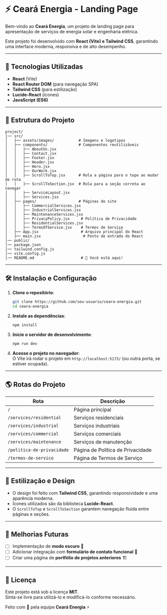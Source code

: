 # ⚡ Ceará Energia - Landing Page

Bem-vindo ao **Ceará Energia**, um projeto de landing page para apresentação de serviços de energia solar e engenharia elétrica. 

Este projeto foi desenvolvido com **React (Vite) e Tailwind CSS**, garantindo uma interface moderna, responsiva e de alto desempenho.

---

## 🚀 Tecnologias Utilizadas

- **React** (Vite)
- **React Router DOM** (para navegação SPA)
- **Tailwind CSS** (para estilização)
- **Lucide-React** (ícones)
- **JavaScript (ES6)**

---

## 📂 Estrutura do Projeto

```
project/
│── src/
│   ├── assets/images/           # Imagens e logotipos
│   ├── components/              # Componentes reutilizáveis
│   │   ├── AboutUs.jsx
│   │   ├── Contact.jsx
│   │   ├── Footer.jsx
│   │   ├── Header.jsx
│   │   ├── Hero.jsx
│   │   ├── OurWork.jsx
│   │   ├── ScrollToTop.jsx      # Rola a página para o topo ao mudar de rota
│   │   ├── ScrollToSection.jsx  # Rola para a seção correta ao navegar
│   │   ├── ServiceLayout.jsx
│   │   ├── Services.jsx
│   ├── pages/                   # Páginas do site
│   │   ├── CommercialServices.jsx
│   │   ├── IndustrialServices.jsx
│   │   ├── MaintenanceServices.jsx
│   │   ├── PrivacyPolicy.jsx     # Política de Privacidade
│   │   ├── ResidentialServices.jsx
│   │   ├── TermsOfService.jsx    # Termos de Serviço
│   ├── App.jsx                   # Arquivo principal do React
│   ├── main.jsx                   # Ponto de entrada do React
│── public/
│── package.json
│── tailwind.config.js
│── vite.config.js
│── README.md                     # 📌 Você está aqui!
```

---

## 🛠️ Instalação e Configuração

1. **Clone o repositório**:
   ```sh
   git clone https://github.com/seu-usuario/ceara-energia.git
   cd ceara-energia
   ```

2. **Instale as dependências**:
   ```sh
   npm install
   ```

3. **Inicie o servidor de desenvolvimento**:
   ```sh
   npm run dev
   ```

4. **Acesse o projeto no navegador**:  
   O Vite irá rodar o projeto em `http://localhost:5173/` (ou outra porta, se estiver ocupada).

---

## 🌎 Rotas do Projeto

| Rota                        | Descrição |
|-----------------------------|-----------|
| `/`                         | Página principal |
| `/services/residential`      | Serviços residenciais |
| `/services/industrial`       | Serviços industriais |
| `/services/commercial`       | Serviços comerciais |
| `/services/maintenance`      | Serviços de manutenção |
| `/politica-de-privacidade`   | Página de Política de Privacidade |
| `/termos-de-servico`         | Página de Termos de Serviço |

---

## 🎨 Estilização e Design

- O design foi feito com **Tailwind CSS**, garantindo responsividade e uma aparência moderna.
- Ícones utilizados são da biblioteca **Lucide-React**.
- O `ScrollToTop` e `ScrollToSection` garantem navegação fluida entre páginas e seções.

---

## 📌 Melhorias Futuras

- [ ] Implementação de **modo escuro** 🌙
- [ ] Adicionar integração com **formulário de contato funcional** 📩
- [ ] Criar uma página de **portfólio de projetos anteriores** 🏗️

---

## 📝 Licença

Este projeto está sob a licença **MIT**.  
Sinta-se livre para utilizá-lo e modificá-lo conforme necessário.  

Feito com 💛 pela equipe **Ceará Energia** ⚡
